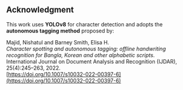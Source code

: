 ## Acknowledgment

This work uses **YOLOv8** for character detection and adopts the **autonomous tagging method** proposed by:  

Majid, Nishatul and Barney Smith, Elisa H.  
*Character spotting and autonomous tagging: offline handwriting recognition for Bangla, Korean and other alphabetic scripts*.  
International Journal on Document Analysis and Recognition (IJDAR), 25(4):245–263, 2022.  
[https://doi.org/10.1007/s10032-022-00397-6](https://doi.org/10.1007/s10032-022-00397-6)

